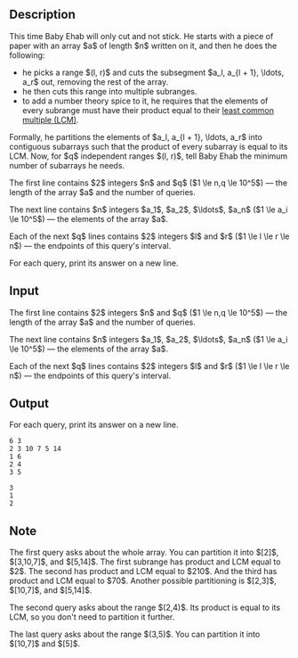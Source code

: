 ## Description

<div><p>This time Baby Ehab will only cut and not stick. He starts with a piece of paper with an array $a$ of length $n$ written on it, and then he does the following:</p><ul> <li> he picks a range $(l, r)$ and cuts the subsegment $a_l, a_{l + 1}, \ldots, a_r$ out, removing the rest of the array. </li><li> he then cuts this range into multiple subranges. </li><li> to add a number theory spice to it, he requires that the elements of every subrange must have their product equal to their <a href="https://en.wikipedia.org/wiki/Least_common_multiple">least common multiple (LCM)</a>. </li></ul><p>Formally, he partitions the elements of $a_l, a_{l + 1}, \ldots, a_r$ into contiguous subarrays such that the product of every subarray is equal to its LCM. Now, for $q$ independent ranges $(l, r)$, tell Baby Ehab the minimum number of subarrays he needs.</p></div><div class="input-specification"><p>The first line contains $2$ integers $n$ and $q$ ($1 \le n,q \le 10^5$)&nbsp;— the length of the array $a$ and the number of queries.</p><p>The next line contains $n$ integers $a_1$, $a_2$, $\ldots$, $a_n$ ($1 \le a_i \le 10^5$)&nbsp;— the elements of the array $a$.</p><p>Each of the next $q$ lines contains $2$ integers $l$ and $r$ ($1 \le l \le r \le n$)&nbsp;— the endpoints of this query's interval.</p></div><div class="output-specification"><p>For each query, print its answer on a new line.</p></div>

## Input

<p>The first line contains $2$ integers $n$ and $q$ ($1 \le n,q \le 10^5$)&nbsp;— the length of the array $a$ and the number of queries.</p><p>The next line contains $n$ integers $a_1$, $a_2$, $\ldots$, $a_n$ ($1 \le a_i \le 10^5$)&nbsp;— the elements of the array $a$.</p><p>Each of the next $q$ lines contains $2$ integers $l$ and $r$ ($1 \le l \le r \le n$)&nbsp;— the endpoints of this query's interval.</p>

## Output

<p>For each query, print its answer on a new line.</p>





```input1
6 3
2 3 10 7 5 14
1 6
2 4
3 5
```




```output1
3
1
2
```



## Note

<p>The first query asks about the whole array. You can partition it into $[2]$, $[3,10,7]$, and $[5,14]$. The first subrange has product and LCM equal to $2$. The second has product and LCM equal to $210$. And the third has product and LCM equal to $70$. Another possible partitioning is $[2,3]$, $[10,7]$, and $[5,14]$.</p><p>The second query asks about the range $(2,4)$. Its product is equal to its LCM, so you don't need to partition it further.</p><p>The last query asks about the range $(3,5)$. You can partition it into $[10,7]$ and $[5]$.</p>
